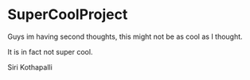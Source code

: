 # SuperCoolProject

Guys im having second thoughts, this might not be as cool as I thought.

It is in fact not super cool. 

Siri Kothapalli
